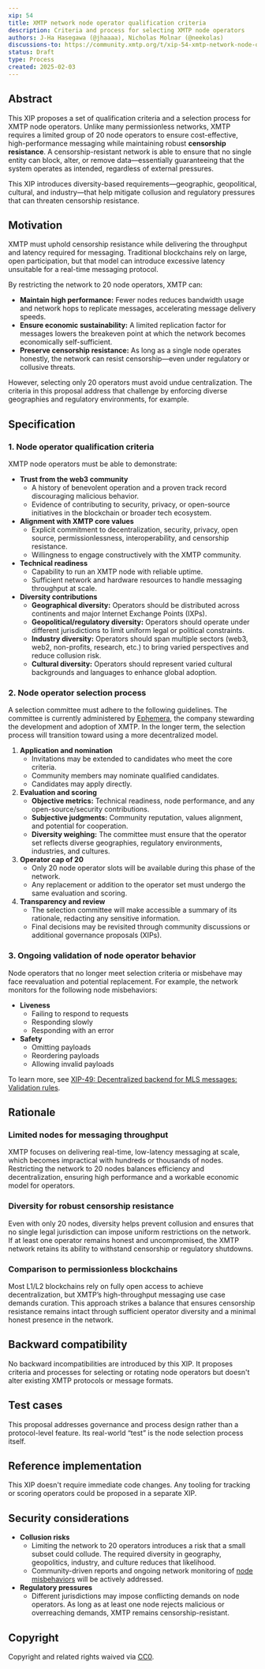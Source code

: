 ```yaml
---
xip: 54
title: XMTP network node operator qualification criteria
description: Criteria and process for selecting XMTP node operators
authors: J-Ha Hasegawa (@jhaaaa), Nicholas Molnar (@neekolas)
discussions-to: https://community.xmtp.org/t/xip-54-xmtp-network-node-operator-qualification-criteria/868
status: Draft
type: Process
created: 2025-02-03
---
```


## Abstract

This XIP proposes a set of qualification criteria and a selection process for XMTP node operators. Unlike many permissionless networks, XMTP requires a limited group of 20 node operators to ensure cost-effective, high-performance messaging while maintaining robust **censorship resistance**. A censorship-resistant network is able to ensure that no single entity can block, alter, or remove data—essentially guaranteeing that the system operates as intended, regardless of external pressures.

This XIP introduces diversity-based requirements—geographic, geopolitical, cultural, and industry—that help mitigate collusion and regulatory pressures that can threaten censorship resistance.

## Motivation

XMTP must uphold censorship resistance while delivering the throughput and latency required for messaging. Traditional blockchains rely on large, open participation, but that model can introduce excessive latency unsuitable for a real-time messaging protocol.

By restricting the network to 20 node operators, XMTP can:

- **Maintain high performance:** Fewer nodes reduces bandwidth usage and network hops to replicate messages, accelerating message delivery speeds.
- **Ensure economic sustainability:** A limited replication factor for messages lowers the breakeven point at which the network becomes economically self-sufficient.
- **Preserve censorship resistance:** As long as a single node operates honestly, the network can resist censorship—even under regulatory or collusive threats.

However, selecting only 20 operators must avoid undue centralization. The criteria in this proposal address that challenge by enforcing diverse geographies and regulatory environments, for example.

## Specification

### 1. Node operator qualification criteria

XMTP node operators must be able to demonstrate:

- **Trust from the web3 community**
  - A history of benevolent operation and a proven track record discouraging malicious behavior.
  - Evidence of contributing to security, privacy, or open-source initiatives in the blockchain or broader tech ecosystem.
- **Alignment with XMTP core values**
  - Explicit commitment to decentralization, security, privacy, open source, permissionlessness, interoperability, and censorship resistance.
  - Willingness to engage constructively with the XMTP community.
- **Technical readiness**
  - Capability to run an XMTP node with reliable uptime.
  - Sufficient network and hardware resources to handle messaging throughput at scale.
- **Diversity contributions**
  - **Geographical diversity:** Operators should be distributed across continents and major Internet Exchange Points (IXPs).
  - **Geopolitical/regulatory diversity:** Operators should operate under different jurisdictions to limit uniform legal or political constraints.
  - **Industry diversity:** Operators should span multiple sectors (web3, web2, non-profits, research, etc.) to bring varied perspectives and reduce collusion risk.
  - **Cultural diversity:** Operators should represent varied cultural backgrounds and languages to enhance global adoption.

### 2. Node operator selection process

A selection committee must adhere to the following guidelines. The committee is currently administered by [Ephemera](https://ephemerahq.com/), the company stewarding the development and adoption of XMTP. In the longer term, the selection process will transition toward using a more decentralized model.

1. **Application and nomination**
    - Invitations may be extended to candidates who meet the core criteria.
    - Community members may nominate qualified candidates.
    - Candidates may apply directly.
2. **Evaluation and scoring**
    - **Objective metrics:** Technical readiness, node performance, and any open-source/security contributions.
    - **Subjective judgments:** Community reputation, values alignment, and potential for cooperation.
    - **Diversity weighing:** The committee must ensure that the operator set reflects diverse geographies, regulatory environments, industries, and cultures.
3. **Operator cap of 20**
    - Only 20 node operator slots will be available during this phase of the network.
    - Any replacement or addition to the operator set must undergo the same evaluation and scoring.
4. **Transparency and review**
    - The selection committee will make accessible a summary of its rationale, redacting any sensitive information.
    - Final decisions may be revisited through community discussions or additional governance proposals (XIPs).

### **3. Ongoing validation of node operator behavior**

Node operators that no longer meet selection criteria or misbehave may face reevaluation and potential replacement. For example, the network monitors for the following node misbehaviors:

- **Liveness**
  - Failing to respond to requests
  - Responding slowly
  - Responding with an error
- **Safety**
  - Omitting payloads
  - Reordering payloads
  - Allowing invalid payloads

To learn more, see [XIP-49: Decentralized backend for MLS messages: Validation rules](https://community.xmtp.org/t/xip-49-decentralized-backend-for-mls-messages/856#p-2045-h-327-validation-rules-43).

## Rationale

### Limited nodes for messaging throughput

XMTP focuses on delivering real-time, low-latency messaging at scale, which becomes impractical with hundreds or thousands of nodes. Restricting the network to 20 nodes balances efficiency and decentralization, ensuring high performance and a workable economic model for operators.

### Diversity for robust censorship resistance

Even with only 20 nodes, diversity helps prevent collusion and ensures that no single legal jurisdiction can impose uniform restrictions on the network. If at least one operator remains honest and uncompromised, the XMTP network retains its ability to withstand censorship or regulatory shutdowns.

### Comparison to permissionless blockchains

Most L1/L2 blockchains rely on fully open access to achieve decentralization, but XMTP’s high-throughput messaging use case demands curation. This approach strikes a balance that ensures censorship resistance remains intact through sufficient operator diversity and a minimal honest presence in the network.

## Backward compatibility

No backward incompatibilities are introduced by this XIP. It proposes criteria and processes for selecting or rotating node operators but doesn't alter existing XMTP protocols or message formats.

## Test cases

This proposal addresses governance and process design rather than a protocol-level feature. Its real-world “test” is the node selection process itself.

## Reference implementation

This XIP doesn't require immediate code changes. Any tooling for tracking or scoring operators could be proposed in a separate XIP.

## Security considerations

- **Collusion risks**
  - Limiting the network to 20 operators introduces a risk that a small subset could collude. The required diversity in geography, geopolitics, industry, and culture reduces that likelihood.
  - Community-driven reports and ongoing network monitoring of [node misbehaviors](#3-ongoing-validation-of-node-operator-behavior) will be actively addressed.
- **Regulatory pressures**
  - Different jurisdictions may impose conflicting demands on node operators. As long as at least one node rejects malicious or overreaching demands, XMTP remains censorship-resistant.

## Copyright

Copyright and related rights waived via [CC0](https://creativecommons.org/publicdomain/zero/1.0/).
